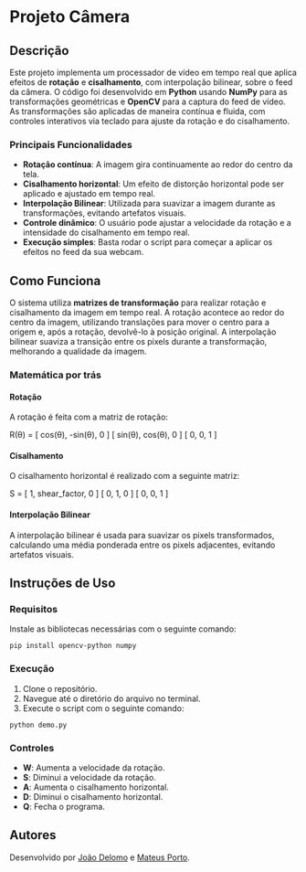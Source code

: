 
# Projeto Câmera

## Descrição

Este projeto implementa um processador de vídeo em tempo real que aplica efeitos de **rotação** e **cisalhamento**, com interpolação bilinear, sobre o feed da câmera. O código foi desenvolvido em **Python** usando **NumPy** para as transformações geométricas e **OpenCV** para a captura do feed de vídeo. As transformações são aplicadas de maneira contínua e fluida, com controles interativos via teclado para ajuste da rotação e do cisalhamento.

### Principais Funcionalidades

- **Rotação contínua**: A imagem gira continuamente ao redor do centro da tela.
- **Cisalhamento horizontal**: Um efeito de distorção horizontal pode ser aplicado e ajustado em tempo real.
- **Interpolação Bilinear**: Utilizada para suavizar a imagem durante as transformações, evitando artefatos visuais.
- **Controle dinâmico**: O usuário pode ajustar a velocidade da rotação e a intensidade do cisalhamento em tempo real.
- **Execução simples**: Basta rodar o script para começar a aplicar os efeitos no feed da sua webcam.

## Como Funciona

O sistema utiliza **matrizes de transformação** para realizar rotação e cisalhamento da imagem em tempo real. A rotação acontece ao redor do centro da imagem, utilizando translações para mover o centro para a origem e, após a rotação, devolvê-lo à posição original. A interpolação bilinear suaviza a transição entre os pixels durante a transformação, melhorando a qualidade da imagem.

### Matemática por trás

#### Rotação

A rotação é feita com a matriz de rotação:

R(θ) =
[ cos(θ), -sin(θ), 0 ]
[ sin(θ), cos(θ), 0 ]
[ 0, 0, 1 ]

#### Cisalhamento

O cisalhamento horizontal é realizado com a seguinte matriz:

S =
[ 1, shear_factor, 0 ]
[ 0, 1, 0 ]
[ 0, 0, 1 ]

#### Interpolação Bilinear

A interpolação bilinear é usada para suavizar os pixels transformados, calculando uma média ponderada entre os pixels adjacentes, evitando artefatos visuais.

## Instruções de Uso

### Requisitos

Instale as bibliotecas necessárias com o seguinte comando:

```
pip install opencv-python numpy
```

### Execução

1. Clone o repositório.
2. Navegue até o diretório do arquivo no terminal.
3. Execute o script com o seguinte comando:

```
python demo.py
```

### Controles

- **W**: Aumenta a velocidade da rotação.
- **S**: Diminui a velocidade da rotação.
- **A**: Aumenta o cisalhamento horizontal.
- **D**: Diminui o cisalhamento horizontal.
- **Q**: Fecha o programa.

## Autores

Desenvolvido por [João Delomo](https://github.com/JoaoDelomo) e [Mateus Porto](https://github.com/Mateus1711-ctrl).